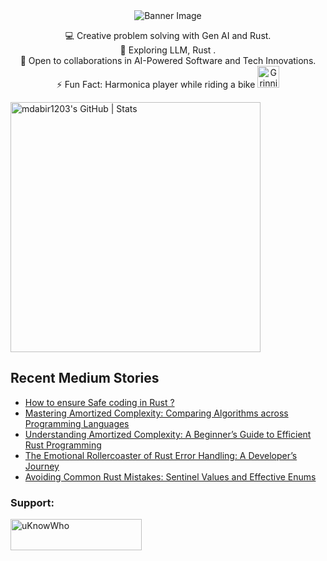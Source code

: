 <div align="center">
  <img src="https://github.com/mdabir1203/mdabir1203/assets/66947064/dc33981c-00bf-42e4-a644-06d63ecc16d7" alt="Banner Image" />
  
</div>

<p style="text-align: center;">

<div align="center">
💻 Creative problem solving with Gen AI and Rust.<br>
🌱 Exploring LLM, Rust .<br>
🚀 Open to collaborations in AI-Powered Software and Tech Innovations.<br>
⚡ Fun Fact: Harmonica player while riding a bike
  <img src="https://raw.githubusercontent.com/Tarikul-Islam-Anik/Animated-Fluent-Emojis/master/Emojis/Smilies/Grinning%20Cat%20with%20Smiling%20Eyes.png" alt="Grinning Cat with Smiling Eyes" width="35" height="35" />
</p>
</div>

<a align="mid-center" href="https://quira.sh?utm_source=widgets&utm_campaign=mdabir1203">
  <img src="https://stats.quira.sh/mdabir1203/github?theme=dark" alt="mdabir1203's GitHub | Stats" width="400" height="400">
</a>


## Recent Medium Stories

<!-- BLOG-POST-LIST:START -->
- [How to ensure Safe coding in Rust ?](https://medium.com/@md.abir1203/how-to-ensure-safe-coding-in-rust-4bd8c9dba6b0?source=rss-b62bf3bb75c7------2)
- [Mastering Amortized Complexity: Comparing Algorithms across Programming Languages](https://medium.com/@md.abir1203/mastering-amortized-complexity-comparing-algorithms-across-programming-languages-0a4951308071?source=rss-b62bf3bb75c7------2)
- [Understanding Amortized Complexity: A Beginner’s Guide to Efficient Rust Programming](https://medium.com/@md.abir1203/understanding-amortized-complexity-a-beginners-guide-to-efficient-rust-programming-79e1a9ca8c15?source=rss-b62bf3bb75c7------2)
- [The Emotional Rollercoaster of Rust Error Handling: A Developer’s Journey](https://medium.com/@md.abir1203/the-emotional-rollercoaster-of-rust-error-handling-a-developers-journey-6e06fa55936a?source=rss-b62bf3bb75c7------2)
- [Avoiding Common Rust Mistakes: Sentinel Values and Effective Enums](https://medium.com/@md.abir1203/avoiding-common-rust-mistakes-sentinel-values-and-effective-enums-7d142402937f?source=rss-b62bf3bb75c7------2)
<!-- BLOG-POST-LIST:END -->


**<h3 align="left">Support:</h3>**
<p><a href="https://www.buymeacoffee.com/uKnowWho"> <img align="left" src="https://cdn.buymeacoffee.com/buttons/v2/default-yellow.png" height="50" width="210" alt="uKnowWho" /></a></p><br><br>

